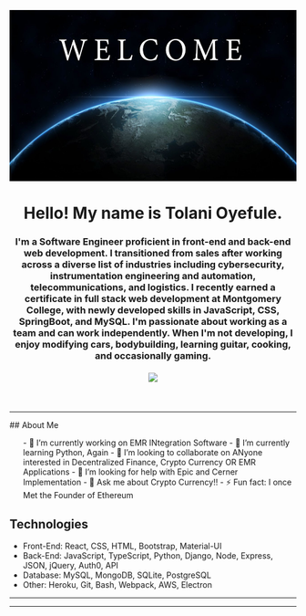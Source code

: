 <img align="center" src="welcome.webp" alt="welcome"
	title="welcome banner" width="1000" height="300" />

<h1 align="center">
Hello! My name is Tolani Oyefule.
</h1>
<h3 align="center" style="margin-bottom:10px">I'm a Software Engineer proficient in front-end and back-end web development. I transitioned from sales after working across a diverse list of industries including cybersecurity, instrumentation engineering and automation, telecommunications, and logistics. I recently earned a certificate in full stack web development at Montgomery College, with newly developed skills in JavaScript, CSS, SpringBoot, and MySQL. I'm passionate about working as a team and can work independently. When I'm not developing, I enjoy modifying cars, bodybuilding, learning guitar, cooking, and occasionally gaming.</h4>
<div align="center">
  <h4>
    </a>
    <a href="https://github-readme-stats.vercel.app/api?username=toyefule&show_icons=true&theme=radical"><img src="https://github-readme-stats.vercel.app/api?username=toyefule&show_icons=true&theme=radical"/></a>
</h4>
<br>
</div>

<hr>
## About Me

<ul>
- 🔭 I’m currently working on EMR INtegration Software
- 🌱 I’m currently learning Python, Again
- 👯 I’m looking to collaborate on ANyone interested in Decentralized Finance, Crypto Currency OR EMR Applications
- 🤔 I’m looking for help with Epic and Cerner Implementation
- 💬 Ask me about Crypto Currency!!
- ⚡ Fun fact: I once Met the Founder of Ethereum
</ul>


## Technologies

<ul>
<li>Front-End: React, CSS, HTML, Bootstrap, Material-UI</li>
<li>Back-End: JavaScript, TypeScript, Python, Django, Node, Express, JSON, jQuery, Auth0, API</li>
<li>Database: MySQL, MongoDB, SQLite, PostgreSQL</li>
<li>Other: Heroku, Git, Bash, Webpack, AWS, Electron</li>
</ul>

<hr>
<hr>


